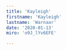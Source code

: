 ```yaml
---
title: 'Kayleigh'
firstname: 'Kayleigh'
lastname: 'Warnaar'
date: '2020-01-13'
miro: 'o9J_lYv6EFE'

---
```


